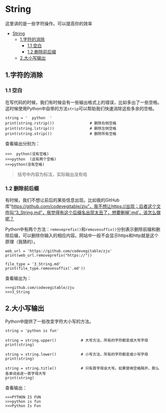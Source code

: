 # String

  这里讲的是一些字符操作。可以提高你的效率

- [String](#string)
  - [1.字符的消除](#1字符的消除)
    - [1.1 空白](#11-空白)
    - [1.2 删除前后缀](#12-删除前后缀)
  - [2.大小写输出](#2大小写输出)
## 1.字符的消除
### 1.1 空白
  在写代码的时候，我们有时候会有一些输出格式上的错误，比如多出了一些空格。这时候使用Python中自带的方法```strip```可以帮助我们快速消除这些多余的空格。
  ```
  string = '  python  '
  print(string.rstrip())                # 删除右侧空格
  print(string.lstrip())                # 删除左侧空格
  print(string.strip())                 # 删除所有空格
  ```
  查看输出分别为：
  ```
  >>>  python(没有空格)
  >>>python  (这有两个空格)
  >>>python(没有空格)
  ```
  > 括号中内容为标注，实际输出没有哈

### 1.2 删除前后缀
  有时候，我们不想让前后的某些信息出现。比如我的GitHub库“https://github.com/codevegitable/zju”，我不想让https://出现；后者这个文件叫“3_String.md”，我觉得有这个后缀名出现太丑了，想要删掉‘.md’，该怎么做呢？

  Python中有两个方法：```removeprefix()```和```removesuffix()```分别表示删除前缀和删除后缀，可以删除你输入的相应内容。网站中一般不会显示https和http就是这个原理（我猜的）。
  ```
  web_url = 'https://github.com/codevegitable/zju'
  print(web_url.removeprefix("https://"))

  file_type = '3_String.md'
  print(file_type.removesuffix('.md'))
  ```
  查看输出为：
  ```
  >>>github.com/codevegitable/zju
  >>>3_String
  ```

## 2.大小写输出
  Python中提供了一些改变字符大小写的方法。
  ```
  string = 'python is fun'

  string = string.upper()           # 大写方法，所有的字符都变成大写字母
  print(string)

  string = string.lower()           # 小写方法，所有的字符都变成小写字母
  print(string)

  string = string.title()           # 只有首字母会大写。如果使用空格隔开，那么各单词会逐一首字母大写
  print(string)
  ```
  查看输出：
  ```
  >>>PYTHON IS FUN
  >>>python is fun
  >>>Python Is Fun
  ```
